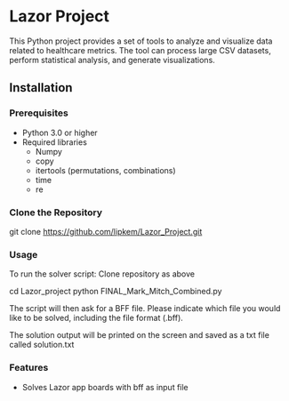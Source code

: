 # Lazor Project

This Python project provides a set of tools to analyze and visualize data related to healthcare metrics. The tool can process large CSV datasets, perform statistical analysis, and generate visualizations.

## Installation

### Prerequisites

- Python 3.0 or higher
- Required libraries 
  - Numpy
  - copy
  - itertools (permutations, combinations)
  - time
  - re

### Clone the Repository

git clone https://github.com/lipkem/Lazor_Project.git


### Usage
To run the solver script:
Clone repository as above

cd Lazor_project
python FINAL_Mark_Mitch_Combined.py

The script will then ask for a BFF file. Please indicate which file you would like to be solved, including the file format (.bff).

The solution output will be printed on the screen and saved as a txt file called solution.txt

### Features
- Solves Lazor app boards with bff as input file
